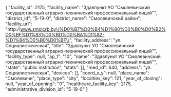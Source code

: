 {
    "facility_id": 2175,
    "facility_name": "Здавпункт УО \"Смолевичский государственный аграрно-технический профессиональный лицей\"",
    "district_id": "5-19-0",
    "district_name": "Смолевичский район",
    "facility_url": "http:\/\/www.smolcrb.by\/%D0%B7%D0%B4%D1%80%D0%B0%D0%B2%D0%BF%D1%83%D0%BD%D0%BA%D1%82-%D1%84%D0%B0%D0%BF\/",
    "facility_address": "ул. Социалистическая",
    "title": "Здавпункт УО \"Смолевичский государственный аграрно-технический профессиональный лицей\"",
    "facility_type": null,
    "ap_1": "10",
    "name": "Здавпункт УО \"Смолевичский государственный аграрно-технический профессиональный лицей\"",
    "state": "public institution",
    "stats": [],
    "med_id": 640,
    "address": "ул. Социалистическая",
    "devices": [],
    "coord_x_y": null,
    "place_name": "Смолевичи",
    "place_type": "city",
    "localties_key": 121,
    "year_of_closing": null,
    "year_of_opening": "0",
    "healthcare_facility_key": 2175,
    "administrative_division_id": "5-19-0"
}
